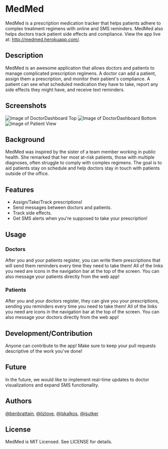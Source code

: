 # MedMed

MedMed is a prescription medication tracker that helps patients adhere to complex treatment regimens with online and SMS reminders. MedMed also helps doctors track patient side effects and compliance.
View the app live at: http://medmed.herokuapp.com/. 

## Description

MedMed is an awesome application that allows doctors and patients to manage complicated prescription regimens. A doctor can add a patient, assign them a prescription, and monitor their patient's compliance. A patient can see what scheduled medication they have to take, report any side effects they might have, and receive text reminders.

## Screenshots

![Image of DoctorDashboard Top ](https://github.com/lizlove/medmed/blob/master/app/assets/images/doctordash1.png)
![Image of DoctorDashboard Bottom ](https://github.com/lizlove/medmed/blob/master/app/assets/images/doctordash2.png)
![Image of Patient View ](https://github.com/lizlove/medmed/blob/master/app/assets/images/patientview.png)

## Background

MedMed was inspired by the sister of a team member working in public health. She remarked that her most at-risk patients, those with multiple diagnoses, often struggle to comply with complex regimens.  The goal is to aid patients stay on schedule and help doctors stay in touch with patients outside of the office. 

## Features

- Assign/Take/Track prescriptions!
- Send messages between doctors and patients. 
- Track side effects. 
- Get SMS alerts when you're supposed to take your prescription!

## Usage

### Doctors

After you and your patients register, you can write them prescriptions that will send them reminders every time they need to take them! All of the links you need are icons in the navigation bar at the top of the screen. You can also message your patients directly from the web app!

### Patients

After you and your doctors register, they can give you your prescriptions, sending you reminders every time you need to take them! All of the links you need are icons in the navigation bar at the top of the screen. You can also message your doctors directly from the web app!

## Development/Contribution

Anyone can contribute to the app! Make sure to keep your pull requests descriptive of the work you've done!

## Future

In the future, we would like to implement real-time updates to doctor visualizations and expand SMS functionality. 

## Authors

[@benbrattain](https://www.github.com/benbrattain), [@lizlove](https://www.github.com/lizlove), [@lskalkos](https://www.github.com/lskalkos), [@jsutker](https://www.github.com/jsutker)

## License

MedMed is MIT Licensed. See LICENSE for details.
